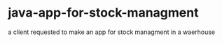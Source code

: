 # java-app-for-stock-managment
a client requested to make an app for stock managment in a waerhouse
